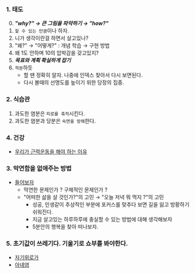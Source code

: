 ### 1. 태도
0. ***"why?" → 큰 그림을 파악하기 → "how?"*** 
1. `할 수 있는 만큼`이나 하자.
2. 니가 생각이란걸 하면서 살고있나?
3. "왜?" → "어떻게?" : 개념 학습 → 구현 방법
4. 왜 1도 안하며 10의 압박감을 갖고있지?
5. ***목표와 계획 확실하게 잡기***
6. `적분`하듯 
   - 할 땐 정확히 알자. 나중에 인덱스 찾아서 다시 보면된다. 
   - 다시 볼때의 선명도를 높이기 위한 당장의 집중.

### 2. 식습관
1. 과도한 염분은 `피로를 축적`시킨다.
2. 과도한 염분과 당분은 `숙면을 방해`한다.

### 4. 건강
- [우리가 근력운동을 해야 하는 이유](https://www.youtube.com/watch?v=_xItGbdNgR8&t=29s)

### 3. 막연함을 없애주는 방법
- [들어보자](https://www.youtube.com/watch?v=2fX8G78GukM)
    - 막연한 문제인가 ? 구체적인 문제인가 ?
    - "어떠한 삶을 살 것인가?"의 고민 → "오늘 저녁 뭐 먹지 ?"의 고민 
        - 성공, 인생같이 추상적인 부분에 포커스를 맞추다 보면 길을 잃고 방황하기 쉬워진다.
        - 지금 살고있는 하루하루에 충실할 수 있는 방법에 대해 생각해보자
        - 5분안의 행복을 찾아 떠나보자.

### 5. 초기값이 쓰레기다. 기울기로 쇼부를 봐야한다.
- [자기위로가](https://www.youtube.com/watch?v=vNC01u0-NIE)
- [아녜염](https://www.youtube.com/watch?v=b84k3aSfaZM)